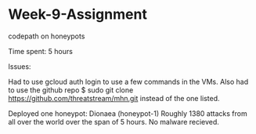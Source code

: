 # Week-9-Assignment
codepath on honeypots

Time spent: 5 hours

Issues:

Had to use gcloud auth login to use a few commands in the VMs. Also had to use the github repo $ sudo git clone https://github.com/threatstream/mhn.git
instead of the one listed. 

Deployed one honeypot: Dionaea (honeypot-1)
Roughly 1380 attacks from all over the world over the span of 5 hours. No malware recieved. 
